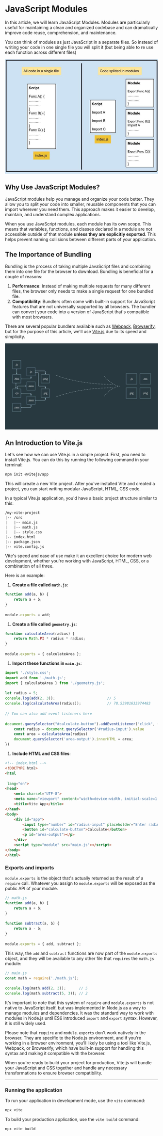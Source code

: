 # JavaScript Modules

In this article, we will learn JavaScript Modules. Modules are particularly useful for maintaining a clean and organized codebase and can dramatically improve code reuse, comprehension, and maintenance.

You can think of modules as just JavaScript in a separate files. So instead of writing your code in one single file you will split it (but being able to re use each function across different files)

![Untitled](./javascript-modules/untitled.png)

## Why Use JavaScript Modules?

JavaScript modules help you manage and organize your code better. They allow you to split your code into smaller, reusable components that you can import wherever you need them. This approach makes it easier to develop, maintain, and understand complex applications.

When you use JavaScript modules, each module has its own scope. This means that variables, functions, and classes declared in a module are not accessible outside of that module **unless they are explicitly exported**. This helps prevent naming collisions between different parts of your application.

## The Importance of Bundling

Bundling is the process of taking multiple JavaScript files and combining them into one file for the browser to download. Bundling is beneficial for a couple of reasons:

1. **Performance**: Instead of making multiple requests for many different files, the browser only needs to make a single request for one bundled file.
2. **Compatibility**: Bundlers often come with built-in support for JavaScript features that are not universally supported by all browsers. The bundler can convert your code into a version of JavaScript that's compatible with most browsers.

There are several popular bundlers available such as [Webpack](https://webpack.js.org/), [Browserify](https://browserify.org/), but for the purpose of this article, we'll use [Vite.js](https://vitejs.dev/) due to its speed and simplicity.

![Untitled](./javascript-modules/untitled-1.png)

## An Introduction to Vite.js

Let's see how we can use Vite.js in a simple project. First, you need to install Vite.js. You can do this by running the following command in your terminal:

```bash
npm init @vitejs/app
```

This will create a new Vite project. After you've installed Vite and created a project, you can start writing modular JavaScript, HTML, CSS code.

In a typical Vite.js application, you'd have a basic project structure similar to this:

```
/my-vite-project
|-- /src
|   |-- main.js
|   |-- math.js
|   |-- style.css
|-- index.html
|-- package.json
|-- vite.config.js
```

Vite's speed and ease of use make it an excellent choice for modern web development, whether you're working with JavaScript, HTML, CSS, or a combination of all three.

Here is an example:

1. **Create a file called `math.js`**:

```jsx
function add(a, b) {
    return a + b;
}

module.exports = add;
```

1. **Create a file called `geometry.js`**:

```jsx
function calculateArea(radius) {
    return Math.PI * radius * radius;
}

module.exports = { calculateArea };
```

1. **Import these functions in `main.js`**:

```jsx
import './style.css';
import add from './math.js';
import { calculateArea } from './geometry.js';

let radius = 5;
console.log(add(2, 3));                        // 5
console.log(calculateArea(radius));            // 78.53981633974483

// You can also add event listeners here

document.querySelector("#calculate-button").addEventListener("click", ()=>{
    const radius = document.querySelector('#radius-input').value
    const area = calculateArea(radius)
    document.querySelector('area-output').innerHTML = area;
})
```

1. **Include HTML and CSS files**:

```html
<!-- index.html -->
<!DOCTYPE html>
<html

 lang="en">
<head>
    <meta charset="UTF-8">
    <meta name="viewport" content="width=device-width, initial-scale=1.0">
    <title>Vite App</title>
</head>
<body>
    <div id="app">
        <input type="number" id="radius-input" placeholder="Enter radius">
        <button id="calculate-button">Calculate</button>
        <p id="area-output"></p>
    </div>
    <script type="module" src="main.js"></script>
</body>
</html>

```

### Exports and imports

`module.exports` is the object that's actually returned as the result of a `require` call. Whatever you assign to `module.exports` will be exposed as the public API of your module.

```jsx
// math.js
function add(a, b) {
    return a + b;
}

function subtract(a, b) {
    return a - b;
}

module.exports = { add, subtract };

```

This way, the `add` and `subtract` functions are now part of the `module.exports` object, and they will be available to any other file that `requires` the `math.js` module:

```jsx
// main.js
const math = require('./math.js');

console.log(math.add(2, 3));      // 5
console.log(math.subtract(5, 3)); // 2

```

It's important to note that this system of `require` and `module.exports` is not native to JavaScript itself, but was implemented in Node.js as a way to manage modules and dependencies. It was the standard way to work with modules in Node.js until ES6 introduced `import` and `export` syntax. However, it is still widely used.

Please note that `require` and `module.exports` don't work natively in the browser. They are specific to the Node.js environment, and if you're working in a browser environment, you'll likely be using a tool like Vite.js, Webpack, or Browserify, which have built-in support for handling this syntax and making it compatible with the browser.

When you're ready to build your project for production, Vite.js will bundle your JavaScript and CSS together and handle any necessary transformations to ensure browser compatibility.

---

### Running the application

To run your application in development mode, use the `vite` command:

```bash
npx vite
```

To build your production application, use the `vite build` command:

```bash
npx vite build
```

